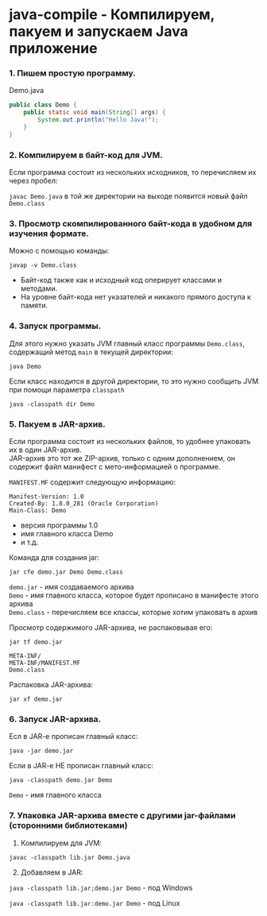 # java-compile - Компилируем, пакуем и запускаем Java приложение

### 1. Пишем простую программу.
   
   Demo.java

```java
public class Demo {
    public static void main(String[] args) {
        System.out.println("Hello Java!");
    }
}
```

### 2. Компилируем в байт-код для JVM.
   
   Если программа состоит из нескольких исходников, то перечисляем их через пробел:

`javac Demo.java` в той же директории на выходе появится новый файл `Demo.class`

### 3. Просмотр скомпилированного байт-кода в удобном для изучения формате.
   
   Можно с помощью команды:
   
`javap -v Demo.class`

*    Байт-код также как и исходный код оперирует классами и методами.
*    На уровне байт-кода нет указателей и никакого прямого доступа к памяти.

### 4. Запуск программы. 
   
   Для этого нужно указать JVM главный класс программы `Demo.class`, содержащий метод `main` в текущей директории:

`java Demo`

   Если класс находится в другой директории, то это нужно сообщить JVM при помощи параметра `classpath`
   
`java -classpath dir Demo`


### 5. Пакуем в JAR-архив.

   Если программа состоит из нескольких файлов, то удобнее упаковать их в один JAR-архив.  
   JAR-архив это тот же ZIP-архив, только с одним дополнением, он содержит файл манифест с мето-информацией о программе.

`MANIFEST.MF` содержит следующую информацию:

```manifest
Manifest-Version: 1.0
Created-By: 1.8.0_281 (Oracle Corporation)
Main-Class: Demo

```

 - версия программы 1.0
 - имя главного класса Demo
 - и т.д.

Команда для создания jar:

`jar cfe demo.jar Demo Demo.class`

`demo.jar` - имя создаваемого архива  
`Demo` - имя главного класса, которое будет прописано в манифесте этого архива  
`Demo.class` - перечисляем все классы, которые хотим упаковать в архив

Просмотр содержимого JAR-архива, не распаковывая его:

`jar tf demo.jar` 

```
META-INF/
META-INF/MANIFEST.MF
Demo.class
```

Распаковка JAR-архива:

`jar xf demo.jar`

### 6. Запуск JAR-архива.

   Есл в JAR-e прописан главный класс:

`java -jar demo.jar`

   Если в JAR-e НЕ прописан главный класс:
   
`java -classpath demo.jar Demo`

`Demo` - имя главного класса

### 7. Упаковка JAR-архива вместе с другими jar-файлами (сторонними библиотеками)

   1. Компилируем для JVM:

   `javac -classpath lib.jar Demo.java`
   
   2. Добавляем в JAR:

   `java -classpath lib.jar;demo.jar Demo` - под Windows

   `java -classpath lib.jar:demo.jar Demo` - под Linux